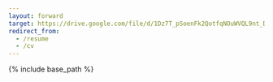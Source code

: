 ```yaml
---
layout: forward
target: https://drive.google.com/file/d/1Dz7T_pSoenFk2QotfqNOuWVQL9nt_DLJ/view?usp=sharing
redirect_from:
  - /resume
  - /cv
---
```


{% include base_path %}
